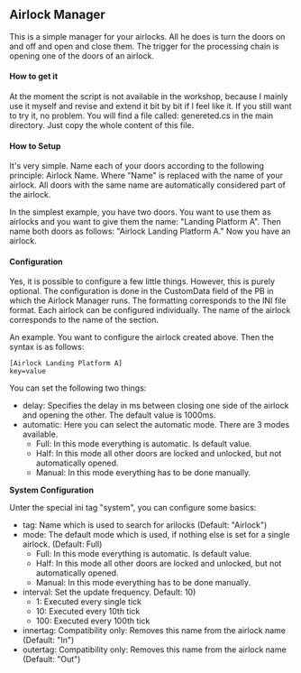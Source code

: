 ## Airlock Manager

This is a simple manager for your airlocks. All he does is turn the doors on and off and open and close them. The 
trigger for the processing chain is opening one of the doors of an airlock.

#### How to get it

At the moment the script is not available in the workshop, because I mainly use it myself and revise and extend 
it bit by bit if I feel like it. If you still want to try it, no problem. You will find a file called: genereted.cs 
in the main directory. Just copy the whole content of this file.

#### How to Setup

It's very simple. Name each of your doors according to the following principle: Airlock Name. Where "Name" is 
replaced with the name of your airlock. All doors with the same name are automatically considered part of the 
airlock.

In the simplest example, you have two doors. You want to use them as airlocks and you want to give them the 
name: "Landing Platform A". Then name both doors as follows: "Airlock Landing Platform A." Now you have an airlock.

#### Configuration

Yes, it is possible to configure a few little things. However, this is purely optional. The configuration is done 
in the CustomData field of the PB in which the Airlock Manager runs. The formatting corresponds to the INI file 
format. Each airlock can be configured individually. The name of the airlock corresponds to the name of the section.

An example. You want to configure the airlock created above. Then the syntax is as follows:
```
[Airlock Landing Platform A]
key=value
```

You can set the following two things:

* delay: Specifies the delay in ms between closing one side of the airlock and opening the other. The default value is 1000ms.
* automatic: Here you can select the automatic mode. There are 3 modes available.
  * Full: In this mode everything is automatic. Is default value.
  * Half: In this mode all other doors are locked and unlocked, but not automatically opened. 
  * Manual: In this mode everything has to be done manually.

**System Configuration**

Unter the special ini tag "system", you can configure some basics:

* tag: Name which is used to search for arilocks (Default: "Airlock")
* mode: The default mode which is used, if nothing else is set for a single airlock. (Default: Full)
  * Full: In this mode everything is automatic. Is default value.
  * Half: In this mode all other doors are locked and unlocked, but not automatically opened. 
  * Manual: In this mode everything has to be done manually.
* interval: Set the update frequency. Default: 10)
  * 1: Executed every single tick
  * 10: Executed every 10th tick
  * 100: Executed every 100th tick
* innertag: Compatibility only: Removes this name from the airlock name (Default: "In")
* outertag: Compatibility only: Removes this name from the airlock name (Default: "Out")
